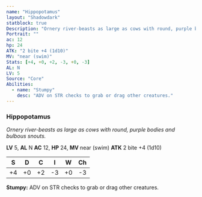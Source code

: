 ```yaml
---
name: "Hippopotamus"
layout: "Shadowdark"
statblock: true
Description: "Ornery river-beasts as large as cows with round, purple bodies and bulbous snouts."
Portrait: ""
ac: 12
hp: 24
ATK: "2 bite +4 (1d10)"
MV: "near (swim)"
Stats: [+4, +0, +2, -3, +0, -3]
AL: N
LV: 5
Source: "Core"
Abilities:
  - name: "Stumpy"
    desc: "ADV on STR checks to grab or drag other creatures."
---
```


### Hippopotamus

_Ornery river-beasts as large as cows with round, purple bodies and bulbous snouts._

**LV** 5, **AL** N
**AC** 12, **HP** 24, **MV** near (swim)
**ATK** 2 bite +4 (1d10)

|  S  |  D  |  C  |  I  |  W  |  Ch  |
|:---:|:---:|:---:|:---:|:---:|:----:|
| +4 | +0 | +2 | -3 | +0 | -3 |

**Stumpy:** ADV on STR checks to grab or drag other creatures.

